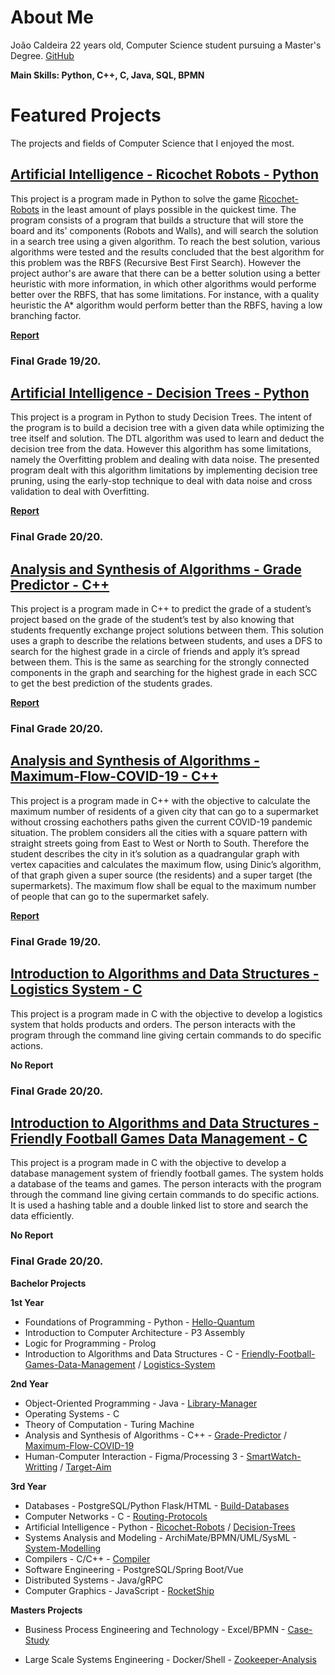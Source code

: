 # About Me
João Caldeira 22 years old, Computer Science student pursuing a Master's Degree. [GitHub](https://github.com/joaomiguelcaldeira)

**Main Skills: Python, C++, C, Java, SQL, BPMN**

# Featured Projects
The projects and fields of Computer Science that I enjoyed the most.

## [Artificial Intelligence - Ricochet Robots - Python](https://github.com/joaomiguelcaldeira/my-portfolio/tree/master/Bachelor-Projects/Ricochet-Robots)

This project is a program made in Python to solve the game [Ricochet-Robots](https://en.wikipedia.org/wiki/Ricochet_Robot) in the least amount of plays possible in the quickest time. The program consists of a program that builds a structure that will store the board and its' components (Robots and Walls), and will search the solution in a search tree using a given algorithm. To reach the best solution, various algorithms were tested and the results concluded that the best algorithm for this problem was the RBFS (Recursive Best First Search). However the project author's are aware that there can be a better solution using a better heuristic with more information, in which other algorithms would performe better over the RBFS, that has some limitations. For instance, with a quality heuristic the A* algorithm would perform better than the RBFS, having a low branching factor.

**[Report](https://github.com/joaomiguelcaldeira/my-portfolio/blob/master/Bachelor-Projects/Ricochet-Robots/relatorio%20ia.pdf)**
### **Final Grade 19/20.**

## [Artificial Intelligence - Decision Trees - Python](https://github.com/joaomiguelcaldeira/my-portfolio/tree/master/Bachelor-Projects/Decision-Trees)

This project is a program in Python to study Decision Trees. The intent of the program is to build a decision tree with a given data while optimizing the tree itself and solution. The DTL algorithm was used to learn and deduct the decision tree from the data. However this algorithm has some limitations, namely the Overfitting problem and dealing with data noise. The presented program dealt with this algorithm limitations by implementing decision tree pruning, using the early-stop technique to deal with data noise and cross validation to deal with Overfitting. 

**[Report](https://github.com/joaomiguelcaldeira/my-portfolio/blob/master/Bachelor-Projects/Decision-Trees/tg001.pdf)**
### **Final Grade 20/20.**

## [Analysis and Synthesis of Algorithms - Grade Predictor - C++](https://github.com/joaomiguelcaldeira/my-portfolio/tree/master/Bachelor-Projects/Grade-Predictor)

This project is a program made in C++ to predict the grade of a student’s project based on the grade of the student’s test by also knowing that students frequently exchange project solutions between them. This solution uses a graph to describe the relations between students, and uses a DFS to search for the highest grade in a circle of friends and apply it’s spread between them. This is the same as searching for the strongly connected components in the graph and searching for the highest grade in each SCC to get the best prediction of the students grades.

**[Report](https://github.com/joaomiguelcaldeira/my-portfolio/blob/master/Bachelor-Projects/Grade-Predictor/relatorio.pdf)**
### **Final Grade 20/20.**

## [Analysis and Synthesis of Algorithms - Maximum-Flow-COVID-19 - C++](https://github.com/joaomiguelcaldeira/my-portfolio/tree/master/Bachelor-Projects/Maximum-Flow-COVID-19)

This project is a program made in C++ with the objective to calculate the maximum number of residents of a given city that can go to a supermarket without crossing eachothers paths given the current COVID-19 pandemic situation. The problem considers all the cities with a square pattern with straight streets going from East to West or North to South. Therefore the student describes the city in it’s solution as a quadrangular graph with vertex capacities and calculates the maximum flow, using Dinic’s algorithm, of that graph given a super source (the residents) and a super target (the supermarkets). The maximum flow shall be equal to the maximum number of people that can go to the supermarket safely.

**[Report](https://github.com/joaomiguelcaldeira/my-portfolio/blob/master/Bachelor-Projects/Maximum-Flow-COVID-19/relatorio.pdf)**
### **Final Grade 19/20.**

## [Introduction to Algorithms and Data Structures - Logistics System - C](https://github.com/joaomiguelcaldeira/my-portfolio/tree/master/Bachelor-Projects/Logistics-System)

This project is a program made in C with the objective to develop a logistics system that holds products and orders. The person interacts with the program through the command line giving certain commands to do specific actions. 

**No Report**
### **Final Grade 20/20.**

## [Introduction to Algorithms and Data Structures -  Friendly Football Games Data Management - C](https://github.com/joaomiguelcaldeira/my-portfolio/tree/master/Bachelor-Projects/Friendly%20Football%20Games%20Data%20Management)

This project is a program made in C with the objective to develop a database management system of friendly football games. The system holds a database of the teams and games. The person interacts with the program through the command line giving certain commands to do specific actions. It is used a hashing table and a double linked list to store and search the data efficiently.

**No Report**
### **Final Grade 20/20.**

**Bachelor Projects**

**1st Year**
- Foundations of Programming                      - Python                          - [Hello-Quantum](https://github.com/joaomiguelcaldeira/my-portfolio/tree/master/Bachelor-Projects/Hello-Quantum)                       
- Introduction to Computer Architecture           - P3 Assembly                  
- Logic for Programming                           - Prolog            
- Introduction to Algorithms and Data Structures  - C                               - [Friendly-Football-Games-Data-Management](https://github.com/joaomiguelcaldeira/my-portfolio/tree/master/Bachelor-Projects/Friendly%20Football%20Games%20Data%20Management) / [Logistics-System](https://github.com/joaomiguelcaldeira/my-portfolio/tree/master/Bachelor-Projects/Logistics-System)                  

**2nd Year**
- Object-Oriented Programming                     - Java                            - [Library-Manager](https://github.com/joaomiguelcaldeira/my-portfolio/tree/master/Bachelor-Projects/Library-Manager)                         
- Operating Systems                               - C                            
- Theory of Computation                           - Turing Machine            
- Analysis and Synthesis of Algorithms            - C++                             - [Grade-Predictor](https://github.com/joaomiguelcaldeira/my-portfolio/tree/master/Bachelor-Projects/Grade-Predictor) / [Maximum-Flow-COVID-19](https://github.com/joaomiguelcaldeira/my-portfolio/tree/master/Bachelor-Projects/Maximum-Flow-COVID-19)                                                      
- Human-Computer Interaction                      - Figma/Processing 3              - [SmartWatch-Writting](https://github.com/joaomiguelcaldeira/my-portfolio/tree/master/Bachelor-Projects/SmartWatch-Writting) / [Target-Aim](https://github.com/joaomiguelcaldeira/my-portfolio/tree/master/Bachelor-Projects/Target-Aim)                      

**3rd Year**
- Databases                                       - PostgreSQL/Python Flask/HTML    - [Build-Databases](https://github.com/joaomiguelcaldeira/my-portfolio/tree/master/Bachelor-Projects/Build-Database)
- Computer Networks                               - C                               - [Routing-Protocols](https://github.com/joaomiguelcaldeira/my-portfolio/tree/master/Bachelor-Projects/Routing-Protocols)                            
- Artificial Intelligence                         - Python                          - [Ricochet-Robots](https://github.com/joaomiguelcaldeira/my-portfolio/tree/master/Bachelor-Projects/Ricochet-Robots) / [Decision-Trees](https://github.com/joaomiguelcaldeira/my-portfolio/tree/master/Bachelor-Projects/Decision-Trees)                      
- Systems Analysis and Modeling                   - ArchiMate/BPMN/UML/SysML        - [System-Modelling](https://github.com/joaomiguelcaldeira/my-portfolio/tree/master/Bachelor-Projects/System-Modelling)     
- Compilers                                       - C/C++                           - [Compiler](https://github.com/joaomiguelcaldeira/my-portfolio/tree/master/Bachelor-Projects/Compiler)                        
- Software Engineering                            - PostgreSQL/Spring Boot/Vue   
- Distributed Systems                             - Java/gRPC
- Computer Graphics                               - JavaScript                      - [RocketShip](https://github.com/joaomiguelcaldeira/my-portfolio/tree/master/Bachelor-Projects/RocketShip)

**Masters Projects**

- Business Process Engineering and Technology   - Excel/BPMN                        - [Case-Study](https://github.com/joaomiguelcaldeira/my-portfolio/tree/master/Masters-Projects/Business-Process-Engineering-Technology)

- Large Scale Systems Engineering               - Docker/Shell                      - [Zookeeper-Analysis](https://github.com/joaomiguelcaldeira/my-portfolio/tree/master/Masters-Projects/Large-Scale-Systems-Engineering)